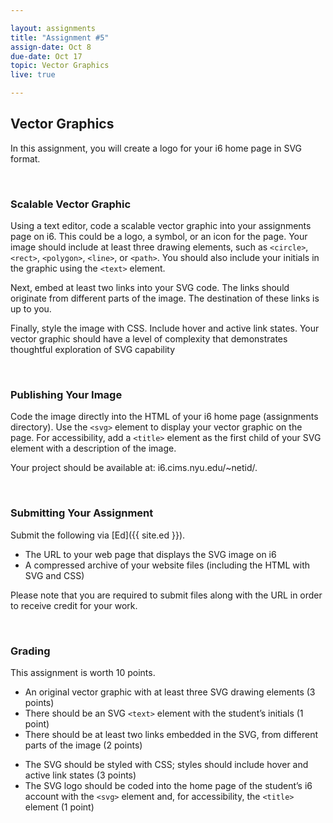```yaml
---

layout: assignments
title: "Assignment #5"
assign-date: Oct 8
due-date: Oct 17
topic: Vector Graphics
live: true

---
```


## Vector Graphics
In this assignment, you will create a logo for your i6 home page in SVG format.

<div class="section-break"><br></div>

### Scalable Vector Graphic
Using a text editor, code a scalable vector graphic into your assignments page on i6. This could be a logo, a symbol, or an icon for the page. Your image should include at least three drawing elements, such as `<circle>`, `<rect>`, `<polygon>`, `<line>`, or `<path>`. You should also include your initials in the graphic using the `<text>` element.

Next, embed at least two links into your SVG code. The links should originate from different parts of the image. The destination of these links is up to you.

<!-- Finally, style the image with CSS. Your CSS should be coded into the stylesheet of your assignments page and include hover and active link states. Your vector graphic should have a level of complexity that demonstrates thoughtful exploration of SVG capability. -->

Finally, style the image with CSS. Include hover and active link states. Your vector graphic should have a level of complexity that demonstrates thoughtful exploration of SVG capability

<div class="section-break"><br></div>

### Publishing Your Image
Code the image directly into the HTML of your i6 home page (assignments directory). Use the `<svg>` element to display your vector graphic on the page. For accessibility, add a `<title>` element as the first child of your SVG element with a description of the image.

<!-- Publish the web page along with your image to the i6 server.  -->
Your project should be available at: i6.cims.nyu.edu/~netid/. 

<!-- Update the code of your assignments directory to link to the (same) page. -->

<div class="section-break"><br></div>

### Submitting Your Assignment
Submit the following via [Ed]({{ site.ed }}). 

- The URL to your web page that displays the SVG image on i6
- A compressed archive of your website files (including the HTML with SVG and CSS)  

Please note that you are required to submit files along with the URL in order to receive credit for your work.

<div class="section-break"><br></div>

### Grading
This assignment is worth 10 points.

- An original vector graphic with at least three SVG drawing elements (3 points)
- There should be an SVG `<text>` element with the student’s initials (1 point)
- There should be at least two links embedded in the SVG, from different parts of the image (2 points)
<!-- - The SVG should be styled with CSS in the web page’s stylesheet; styles should include hover and active link states (3 points) -->
- The SVG should be styled with CSS; styles should include hover and active link states (3 points)
- The SVG logo should be coded into the home page of the student’s i6 account with the `<svg>` element and, for accessibility, the `<title>` element (1 point)